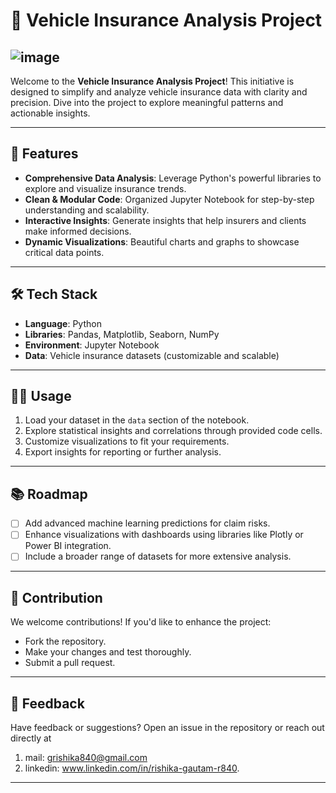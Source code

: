 # 🚗 Vehicle Insurance Analysis Project
## ![image](https://4.imimg.com/data4/KJ/AG/ANDROID-7725170/product-500x500.jpeg)

Welcome to the **Vehicle Insurance Analysis Project**! This initiative is designed to simplify and analyze vehicle insurance data with clarity and precision. Dive into the project to explore meaningful patterns and actionable insights.

---

## 🌟 Features

- **Comprehensive Data Analysis**: Leverage Python's powerful libraries to explore and visualize insurance trends.
- **Clean & Modular Code**: Organized Jupyter Notebook for step-by-step understanding and scalability.
- **Interactive Insights**: Generate insights that help insurers and clients make informed decisions.
- **Dynamic Visualizations**: Beautiful charts and graphs to showcase critical data points.

---

## 🛠️ Tech Stack

- **Language**: Python
- **Libraries**: Pandas, Matplotlib, Seaborn, NumPy
- **Environment**: Jupyter Notebook
- **Data**: Vehicle insurance datasets (customizable and scalable)

---



## 🧑‍💻 Usage

1. Load your dataset in the `data` section of the notebook.
2. Explore statistical insights and correlations through provided code cells.
3. Customize visualizations to fit your requirements.
4. Export insights for reporting or further analysis.

---

## 📚 Roadmap

- [ ] Add advanced machine learning predictions for claim risks.
- [ ] Enhance visualizations with dashboards using libraries like Plotly or Power BI integration.
- [ ] Include a broader range of datasets for more extensive analysis.

---

## 🤝 Contribution

We welcome contributions! If you'd like to enhance the project:
- Fork the repository.
- Make your changes and test thoroughly.
- Submit a pull request.

---

## 📝 Feedback

Have feedback or suggestions? Open an issue in the repository or reach out directly at 
1. mail: grishika840@gmail.com
2. linkedin: www.linkedin.com/in/rishika-gautam-r840.
---
